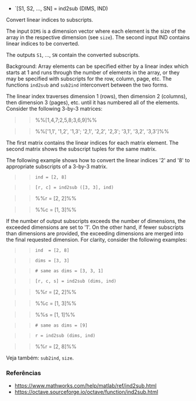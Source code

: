 * `[S1, S2, ..., SN] = ind2sub (DIMS, IND)

Convert linear indices to subscripts.

The input `DIMS` is a dimension vector where each element is the size
of the array in the respective dimension (see `size`).  The second
input IND contains linear indices to be converted.

The outputs `S1`, ..., `SN` contain the converted subscripts.

Background: Array elements can be specified either by a linear
index which starts at 1 and runs through the number of elements in
the array, or they may be specified with subscripts for the row,
column, page, etc.  The functions `ind2sub` and `sub2ind`
interconvert between the two forms.

The linear index traverses dimension 1 (rows), then dimension 2
(columns), then dimension 3 (pages), etc. until it has numbered all
of the elements.  Consider the following 3-by-3 matrices:

>> %%[1,4,7;2,5,8;3,6,9]%%

>> %%['1,1', '1,2', '1,3'; '2,1', '2,2', '2,3'; '3,1', '3,2', '3,3']%%

The first matrix contains the linear indices for each matrix
element.  The second matrix shows the subscript tuples for the same
matrix.

The following example shows how to convert the linear indices '2'
and '8' to appropriate subscripts of a 3-by-3 matrix.

>> `ind = [2, 8]`

>> `[r, c] = ind2sub ([3, 3], ind)`

>> %%r =  [2, 2]%%

>> %%c =  [1, 3]%%

If the number of output subscripts exceeds the number of
dimensions, the exceeded dimensions are set to '1'.  On the other
hand, if fewer subscripts than dimensions are provided, the
exceeding dimensions are merged into the final requested dimension.
For clarity, consider the following examples:

>> `ind  = [2, 8]`

>> `dims = [3, 3]`

>> `# same as dims = [3, 3, 1]`

>> `[r, c, s] = ind2sub (dims, ind)`

>> %%r =  [2, 2]%%

>> %%c =  [1, 3]%%

>> %%s =  [1, 1]%%

>> `# same as dims = [9]`

>> `r = ind2sub (dims, ind)`

>> %%r =  [2, 8]%%

Veja também: `sub2ind`, `size`.

### Referências

* https://www.mathworks.com/help/matlab/ref/ind2sub.html
* https://octave.sourceforge.io/octave/function/ind2sub.html
